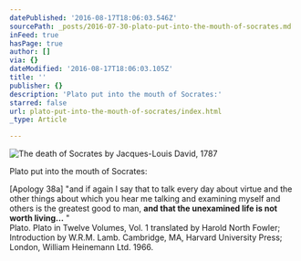 ```yaml
---
datePublished: '2016-08-17T18:06:03.546Z'
sourcePath: _posts/2016-07-30-plato-put-into-the-mouth-of-socrates.md
inFeed: true
hasPage: true
author: []
via: {}
dateModified: '2016-08-17T18:06:03.105Z'
title: ''
publisher: {}
description: 'Plato put into the mouth of Socrates:'
starred: false
url: plato-put-into-the-mouth-of-socrates/index.html
_type: Article

---
```

![The death of Socrates by Jacques-Louis David, 1787](https://the-grid-user-content.s3-us-west-2.amazonaws.com/30977759-c49b-4280-86d8-6b44abd23525.jpg)

Plato put into the mouth of Socrates:

\[Apology 38a\] "and if again I say that to talk every day about virtue and the other things about which you hear me talking and examining myself and others is the greatest good to man, **and that the unexamined life is not worth living...** "  
Plato. Plato in Twelve Volumes, Vol. 1 translated by Harold North Fowler; Introduction by W.R.M. Lamb. Cambridge, MA, Harvard University Press; London, William Heinemann Ltd. 1966\.
